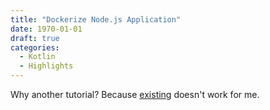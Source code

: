 ```yaml
---
title: "Dockerize Node.js Application"
date: 1970-01-01
draft: true
categories:
  - Kotlin
  - Highlights
---
```


Why another tutorial? Because [existing](https://nodejs.org/en/docs/guides/nodejs-docker-webapp/) doesn't work for me.

